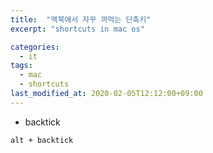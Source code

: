```yaml
---
title:  "맥북에서 자꾸 까먹는 단축키"
excerpt: "shortcuts in mac os"

categories:
  - it
tags:
  - mac
  - shortcuts
last_modified_at: 2020-02-05T12:12:00+09:00
---
```


* backtick
```
alt + backtick
```